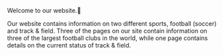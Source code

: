 
Welcome to our website.:wave:

Our website contains information on two different sports, football (soccer) and track & field. Three of the pages on our site contain information on three of the largest football clubs in the world, while one page contains details on the current status of track & field.
